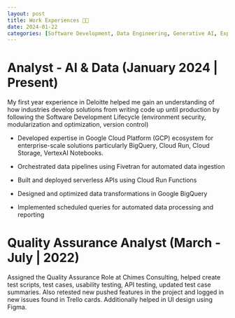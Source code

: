 ```yaml
---
layout: post
title: Work Experiences 🧑‍💻
date: 2024-01-22
categories: [Software Development, Data Engineering, Generative AI, Exploratory Data Analysis, Solution Architecture, Agile Experience, Trello/Azure , Cloud Run Functions,  UI/UX]
---
```


# Analyst - AI & Data (January 2024 | Present)

My first year experience in Deloitte helped me gain an understanding of how industries develop solutions from writing code up until production by following the Software Development Lifecycle (environment security, modularization and optimization, version control)

- Developed expertise in Google Cloud Platform (GCP) ecosystem for enterprise-scale solutions particularly BigQuery, Cloud Run, Cloud Storage, VertexAI Notebooks. 

- Orchestrated data pipelines using Fivetran for automated data ingestion

- Built and deployed serverless APIs using Cloud Run Functions 

- Designed and optimized data transformations in Google BigQuery

- Implemented scheduled queries for automated data processing and reporting


# Quality Assurance Analyst (March - July | 2022)

Assigned the Quality Assurance Role at Chimes Consulting, helped create test scripts, test cases, usability testing, API testing, updated test case summaries. Also retested new pushed features in the project and logged in new issues found in Trello cards. Additionally helped in UI design using Figma.